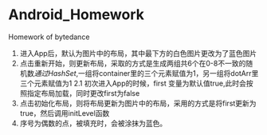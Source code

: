 # Android_Homework
Homework of bytedance

1. 进入App后，默认为图片中的布局，其中最下方的白色图片更改为了蓝色图片
2. 点击重新开始，则更新布局，采取的方式是生成两组共6个在0-8不一致的随机数*通过HashSet*,一组将container里的三个元素赋值为1，另一组将dotArr里三个元素赋值为1
2.1 初次进入App的时候，first 变量为默认值true,此时会按照指定布局加载，同时更改first为false
3. 点击初始化布局，则将布局更新为图片中的布局，采用的方式是将first更新为true，然后调用initLevel函数
4. 序号为偶数的点，被填充时，会被涂抹为蓝色。
